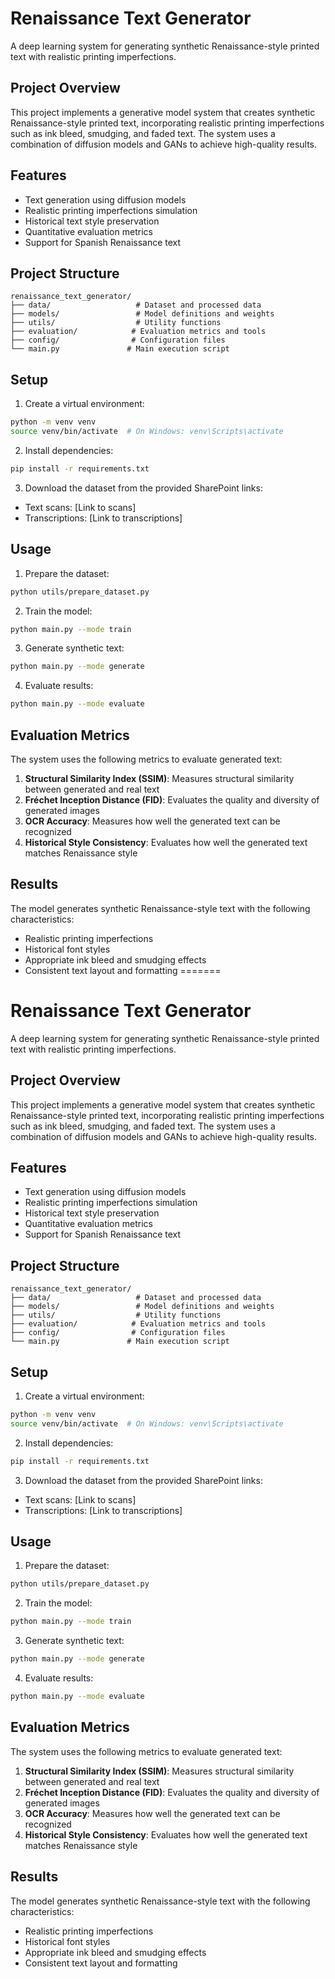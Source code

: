 # Renaissance Text Generator

A deep learning system for generating synthetic Renaissance-style printed text with realistic printing imperfections.

## Project Overview

This project implements a generative model system that creates synthetic Renaissance-style printed text, incorporating realistic printing imperfections such as ink bleed, smudging, and faded text. The system uses a combination of diffusion models and GANs to achieve high-quality results.

## Features

- Text generation using diffusion models
- Realistic printing imperfections simulation
- Historical text style preservation
- Quantitative evaluation metrics
- Support for Spanish Renaissance text

## Project Structure

```
renaissance_text_generator/
├── data/                   # Dataset and processed data
├── models/                 # Model definitions and weights
├── utils/                  # Utility functions
├── evaluation/            # Evaluation metrics and tools
├── config/                # Configuration files
└── main.py               # Main execution script
```

## Setup

1. Create a virtual environment:

```bash
python -m venv venv
source venv/bin/activate  # On Windows: venv\Scripts\activate
```

2. Install dependencies:

```bash
pip install -r requirements.txt
```

3. Download the dataset from the provided SharePoint links:

- Text scans: [Link to scans]
- Transcriptions: [Link to transcriptions]

## Usage

1. Prepare the dataset:

```bash
python utils/prepare_dataset.py
```

2. Train the model:

```bash
python main.py --mode train
```

3. Generate synthetic text:

```bash
python main.py --mode generate
```

4. Evaluate results:

```bash
python main.py --mode evaluate
```

## Evaluation Metrics

The system uses the following metrics to evaluate generated text:

1. **Structural Similarity Index (SSIM)**: Measures structural similarity between generated and real text
2. **Fréchet Inception Distance (FID)**: Evaluates the quality and diversity of generated images
3. **OCR Accuracy**: Measures how well the generated text can be recognized
4. **Historical Style Consistency**: Evaluates how well the generated text matches Renaissance style

## Results

The model generates synthetic Renaissance-style text with the following characteristics:

- Realistic printing imperfections
- Historical font styles
- Appropriate ink bleed and smudging effects
- Consistent text layout and formatting
=======
# Renaissance Text Generator

A deep learning system for generating synthetic Renaissance-style printed text with realistic printing imperfections.

## Project Overview

This project implements a generative model system that creates synthetic Renaissance-style printed text, incorporating realistic printing imperfections such as ink bleed, smudging, and faded text. The system uses a combination of diffusion models and GANs to achieve high-quality results.

## Features

- Text generation using diffusion models
- Realistic printing imperfections simulation
- Historical text style preservation
- Quantitative evaluation metrics
- Support for Spanish Renaissance text

## Project Structure

```
renaissance_text_generator/
├── data/                   # Dataset and processed data
├── models/                 # Model definitions and weights
├── utils/                  # Utility functions
├── evaluation/            # Evaluation metrics and tools
├── config/                # Configuration files
└── main.py               # Main execution script
```

## Setup

1. Create a virtual environment:

```bash
python -m venv venv
source venv/bin/activate  # On Windows: venv\Scripts\activate
```

2. Install dependencies:

```bash
pip install -r requirements.txt
```

3. Download the dataset from the provided SharePoint links:

- Text scans: [Link to scans]
- Transcriptions: [Link to transcriptions]

## Usage

1. Prepare the dataset:

```bash
python utils/prepare_dataset.py
```

2. Train the model:

```bash
python main.py --mode train
```

3. Generate synthetic text:

```bash
python main.py --mode generate
```

4. Evaluate results:

```bash
python main.py --mode evaluate
```

## Evaluation Metrics

The system uses the following metrics to evaluate generated text:

1. **Structural Similarity Index (SSIM)**: Measures structural similarity between generated and real text
2. **Fréchet Inception Distance (FID)**: Evaluates the quality and diversity of generated images
3. **OCR Accuracy**: Measures how well the generated text can be recognized
4. **Historical Style Consistency**: Evaluates how well the generated text matches Renaissance style

## Results

The model generates synthetic Renaissance-style text with the following characteristics:

- Realistic printing imperfections
- Historical font styles
- Appropriate ink bleed and smudging effects
- Consistent text layout and formatting

